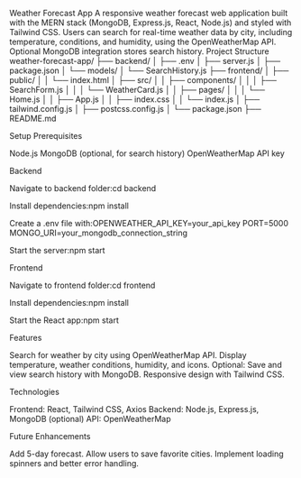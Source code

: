 Weather Forecast App
A responsive weather forecast web application built with the MERN stack (MongoDB, Express.js, React, Node.js) and styled with Tailwind CSS. Users can search for real-time weather data by city, including temperature, conditions, and humidity, using the OpenWeatherMap API. Optional MongoDB integration stores search history.
Project Structure
weather-forecast-app/
├── backend/
│   ├── .env
│   ├── server.js
│   ├── package.json
│   └── models/
│       └── SearchHistory.js
├── frontend/
│   ├── public/
│   │   └── index.html
│   ├── src/
│   │   ├── components/
│   │   │   ├── SearchForm.js
│   │   │   └── WeatherCard.js
│   │   ├── pages/
│   │   │   └── Home.js
│   │   ├── App.js
│   │   ├── index.css
│   │   └── index.js
│   ├── tailwind.config.js
│   ├── postcss.config.js
│   └── package.json
├── README.md

Setup
Prerequisites

Node.js
MongoDB (optional, for search history)
OpenWeatherMap API key

Backend

Navigate to backend folder:cd backend


Install dependencies:npm install


Create a .env file with:OPENWEATHER_API_KEY=your_api_key
PORT=5000
MONGO_URI=your_mongodb_connection_string


Start the server:npm start



Frontend

Navigate to frontend folder:cd frontend


Install dependencies:npm install


Start the React app:npm start



Features

Search for weather by city using OpenWeatherMap API.
Display temperature, weather conditions, humidity, and icons.
Optional: Save and view search history with MongoDB.
Responsive design with Tailwind CSS.

Technologies

Frontend: React, Tailwind CSS, Axios
Backend: Node.js, Express.js, MongoDB (optional)
API: OpenWeatherMap

Future Enhancements

Add 5-day forecast.
Allow users to save favorite cities.
Implement loading spinners and better error handling.
